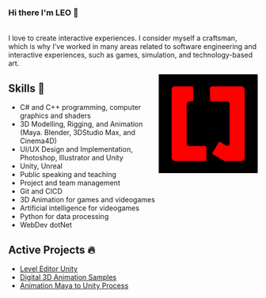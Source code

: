 ### Hi there I'm LEO 👋

<br>I love to create interactive experiences. I consider myself a craftsman, which is why I've worked in many areas related to software engineering and interactive experiences, such as games, simulation, and technology-based art.

<a href="https://www.facebook.com/LeoQCGProfile">
<img align="right" height="auto" width="200" src="https://github.com/leito25/leito25/blob/main/img/LQLogo.png"/>
</a>


## Skills 🧰
- C# and C++ programming, computer graphics and shaders
- 3D Modelling, Rigging, and Animation (Maya. Blender, 3DStudio Max, and Cinema4D)
- UI/UX Design and Implementation, Photoshop, Illustrator and Unity
- Unity, Unreal
- Public speaking and teaching
- Project and team management
- Git and CICD
- 3D Animation for games and videogames
- Artificial intelligence for videogames
- Python for data processing
- WebDev dotNet

## Active Projects 🔥
- [Level Editor Unity](https://gitlab.com/leito25/levelmakerunity)
- [Digital 3D Animation Samples](https://vimeo.com/leocgdigital)
- [Animation Maya to Unity Process](https://www.youtube.com/watch?v=dIZ8IZTh6c8&t=1s)
















<!--
**leito25/leito25** is a ✨ _special_ ✨ repository because its `README.md` (this file) appears on your GitHub profile.

Here are some ideas to get you started:

- 🔭 I’m currently working on ...
- 🌱 I’m currently learning ...
- 👯 I’m looking to collaborate on ...
- 🤔 I’m looking for help with ...
- 💬 Ask me about ...
- 📫 How to reach me: ...
- 😄 Pronouns: ...
- ⚡ Fun fact: ...
-->


